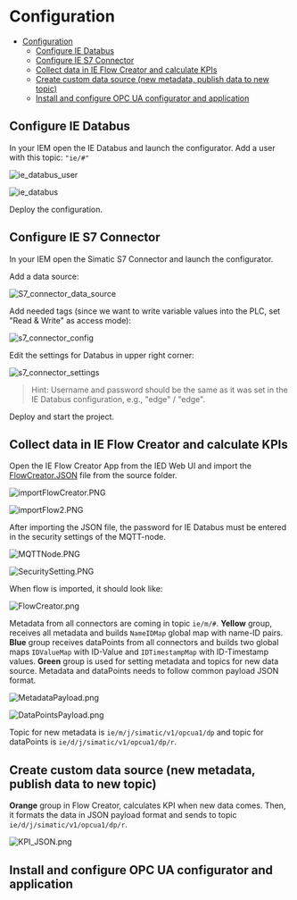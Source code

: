 # Configuration

- [Configuration](#configuration)
  - [Configure IE Databus](#configure-ie-databus)
  - [Configure IE S7 Connector](#configure-ie-s7-connector)
  - [Collect data in IE Flow Creator and calculate KPIs](#collect-data-in-ie-flow-creator-and-calculate-kpis)
  - [Create custom data source (new metadata, publish data to new topic)](#create-custom-data-source-new-metadata-publish-data-to-new-topic)
  - [Install and configure OPC UA configurator and application](#install-and-configure-opc-ua-configurator-and-application)
  
## Configure IE Databus

In your IEM open the IE Databus and launch the configurator.
Add a user with this topic:
`"ie/#"`

![ie_databus_user](graphics/IE_Databus_User.png)

![ie_databus](graphics/IE_Databus.png)

Deploy the configuration.

## Configure IE S7 Connector

In your IEM open the Simatic S7 Connector and launch the configurator.

Add a data source:

![S7_connector_data_source](graphics/S7_Connector_Data_Source.png)

Add needed tags (since we want to write variable values into the PLC, set "Read & Write" as access mode):

![s7_connector_config](graphics/S7_Connector_Configuration.png)

Edit the settings for Databus in upper right corner:

![s7_connector_settings](graphics/S7_Connector_Settings.png)

>Hint: Username and password should be the same as it was set in the IE Databus configuration, e.g., "edge" / "edge".

Deploy and start the project.

## Collect data in IE Flow Creator and calculate KPIs

Open the IE Flow Creator App from the IED Web UI and import the [FlowCreator.JSON](src/FlowCreator.JSON) file from the source folder.

![importFlowCreator.PNG](graphics/importFlowCreator.png)

![importFlow2.PNG](graphics/importFlow2.png)

After importing the JSON file, the password for IE Databus must be entered in the security settings of the MQTT-node.

![MQTTNode.PNG](graphics/MQTT_node.png)

![SecuritySetting.PNG](graphics/SecuritySetting.png)

When flow is imported, it should look like:

![FlowCreator.png](graphics/FlowCreator.png)

Metadata from all connectors are coming in topic `ie/m/#`.
**Yellow** group, receives all metadata and builds `NameIDMap` global map with name-ID pairs.
**Blue** group receives dataPoints from all connectors and builds two global maps `IDValueMap` with ID-Value and `IDTimestampMap` with ID-Timestamp values.
**Green** group is used for setting metadata and topics for new data source. Metadata and dataPoints needs to follow common payload JSON format.

![MetadataPayload.png](graphics/MetadataPayload.png)

![DataPointsPayload.png](graphics/DataPointsPayload.png)

Topic for new metadata is `ie/m/j/simatic/v1/opcua1/dp` and topic for dataPoints is `ie/d/j/simatic/v1/opcua1/dp/r`.

## Create custom data source (new metadata, publish data to new topic)

**Orange** group in Flow Creator, calculates KPI when new data comes. Then, it formats the data in JSON payload format and sends to topic `ie/d/j/simatic/v1/opcua1/dp/r`.

![KPI_JSON.png](graphics/KPI_JSON.png)

## Install and configure OPC UA configurator and application
